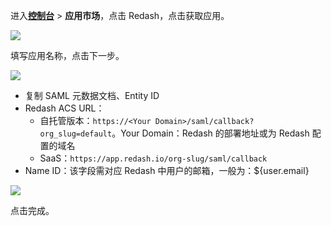 <IntegrationDetailCard :title="`在 ${$localeConfig.brandName} 中创建应用`">

进入[**控制台**](https://console.genauth.ai) > **应用市场**，点击 Redash，点击获取应用。

![](~@imagesZhCn/integration/redash/1-1.png)

填写应用名称，点击下一步。

![](~@imagesZhCn/integration/redash/1-2.png)

- 复制 SAML 元数据文档、Entity ID
- Redash ACS URL：
  - 自托管版本：`https://<Your Domain>/saml/callback?org_slug=default`。Your Domain：Redash 的部署地址或为 Redash 配置的域名
  - SaaS：`https://app.redash.io/org-slug/saml/callback`
- Name ID：该字段需对应 Redash 中用户的邮箱，一般为：${user.email}

![](~@imagesZhCn/integration/redash/1-3.png)

点击完成。

</IntegrationDetailCard>
